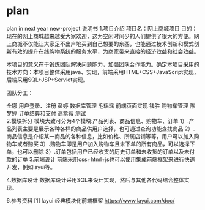 # plan
plan in next year
new-project
说明书
1.项目介绍
项目名：网上商城项目
目的： 现在的网上商城越来越受大家欢迎，这为空闲时间少的人们提供了很大的方便。网上商城不仅能让大家足不出户地买到自己想要的东西，也能通过技术创新和模式创新有效的提升在线购物系统的服务水平，为商家带来直接的经济效益和社会效益。

本项目的意义在于锻炼团队解决问题能力，加强团队合作能力。确定本项目采用的技术方向：本项目整体采用java、实现，前端采用HTML+CSS+JavaScript实现，后端采用SQL+JSP+Servlet实现。

团队分工：

全娜   用户登录、注册
彭婷   数据库管理
毛瑶瑶 前端页面实现
钱胜   购物车管理
陈梦婷 订单结算和支付
高紫薇 测试   
2.模块拆分
    模块大致可分为4个模块:产品列表、商品信息、购物车、订单
    1）.产品列表主要是展示各种各样的商品供用户选择，也可通过查询功能查找商品
    2）.商品信息是介绍某一商品的各种信息，比如价格、所属店铺等等，用户可以加入购物车或者购买
    3）.购物车即是用户加入购物车且未下单的所有商品，可以选择下单，也可以删除
    3）.订单包括用户已经收货的历史订单和未收货的订单以及未付款的订单
3.前端设计
前端采用css+html+js也可以使用集成前端框架来进行快速开发，例如layui等。

4.数据库设计
    数据库设计采用SQL来设计实现，然后与其他各代码结合整体实现。

6.参考资料
[1] layui 经典模块化前端框架 https://www.layui.com/doc/

